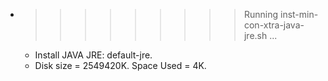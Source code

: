 * >>>>>>>>> Running inst-min-con-xtra-java-jre.sh ...
  * Install JAVA JRE: default-jre.
  * Disk size = 2549420K. Space Used = 4K.
